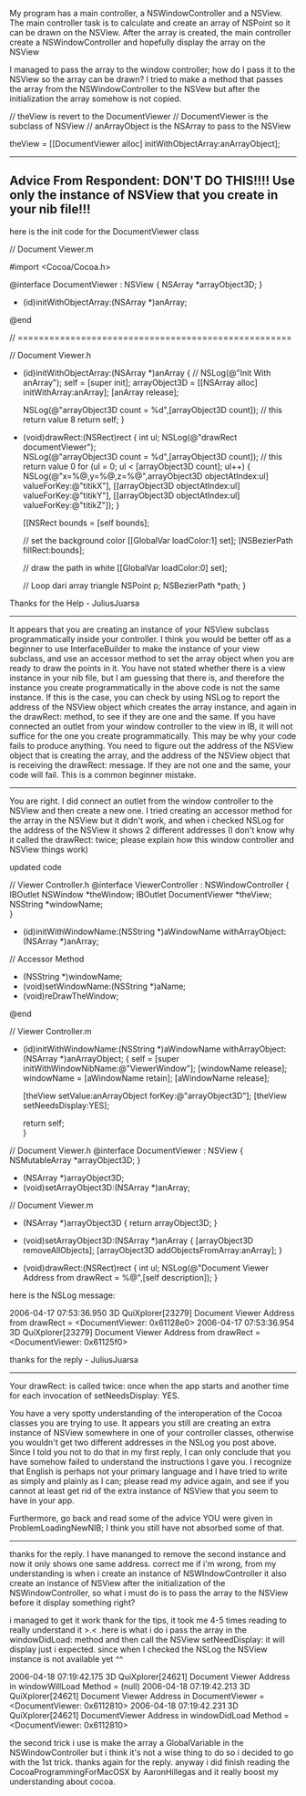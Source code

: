 My program has a main controller, a NSWindowController and a NSView.
The main controller task is to calculate and create an array of NSPoint so it can be drawn on the NSView.
After the array is created, the main controller create a NSWindowController and hopefully display the array on the NSView

I managed to pass the array to the window controller; how do I pass it to the NSView so the array can be drawn?
I tried to make a method that passes the array from the NSWindowController to the NSVew but after the initialization the array somehow is not copied.

    
// theView is revert to the DocumentViewer
// DocumentViewer is the subclass of NSView
// anArrayObject is the NSArray to pass to the NSView

theView = [[DocumentViewer alloc] initWithObjectArray:anArrayObject];


----
Advice From Respondent: **DON'T DO THIS!!!! Use only the instance of NSView that you create in your nib file!!!**
----

here is the init code for the DocumentViewer class

    

// Document Viewer.m

#import <Cocoa/Cocoa.h>

@interface DocumentViewer : NSView
{
	NSArray *arrayObject3D;
}

- (id)initWithObjectArray:(NSArray *)anArray;

@end

// ====================================================

// Document Viewer.h

- (id)initWithObjectArray:(NSArray *)anArray
{
//	NSLog(@"Init With anArray");
	self = [super init];
	arrayObject3D = [[NSArray alloc] initWithArray:anArray];
	[anArray release];	
	
	NSLog(@"arrayObject3D count = %d",[arrayObject3D count]); // this return value 8
	return self;
}

- (void)drawRect:(NSRect)rect
{
	int ul;
	NSLog(@"drawRect documentViewer");	
	NSLog(@"arrayObject3D count = %d",[arrayObject3D count]); // this return value 0
	for (ul = 0; ul < [arrayObject3D count]; ul++)
	{
		NSLog(@"x=%@,y=%@,z=%@",arrayObject3D objectAtIndex:ul] valueForKey:@"titikX"],
			  [[arrayObject3D objectAtIndex:ul] valueForKey:@"titikY"],
			  [[arrayObject3D objectAtIndex:ul] valueForKey:@"titikZ"]);
	}


	[[NSRect bounds = [self bounds];
	
	// set the background color
	[[GlobalVar loadColor:1] set];
	[NSBezierPath fillRect:bounds];
	
	// draw the path in white
	[[GlobalVar loadColor:0] set];
	
	// Loop dari array triangle
	NSPoint p;
	NSBezierPath *path;
}


Thanks for the Help - JuliusJuarsa

----

It appears that you are creating an instance of your NSView subclass programmatically inside your controller. I think you would be better off as a beginner to use InterfaceBuilder to make the instance of your view subclass, and use an accessor method to set the array object when you are ready to draw the points in it. You have not stated whether there is a view instance in your nib file, but I am guessing that there is, and therefore the instance you create programmatically in the above code is not the same instance. If this is the case, you can check by using NSLog to report the address of the NSView object which creates the array instance, and again in the drawRect: method, to see if they are one and the same. If you have connected an outlet from your window controller to the view in IB, it will not suffice for the one you create programmatically. This may be why your code fails to produce anything. You need to figure out the address of the NSView object that is creating the array, and the address of the NSView object that is receiving the drawRect: message. If they are not one and the same, your code will fail. This is a common beginner mistake.

----
You are right. I did connect an outlet from the window controller to the NSView and then create a new one. I tried creating an accessor method for the array in the NSView but it didn't work, and when i checked NSLog for the address of the NSView it shows 2 different addresses (I don't know why it called the drawRect: twice; please explain how this window controller and NSView things work)

updated code

    
// Viewer Controller.h
@interface ViewerController : NSWindowController
{
	IBOutlet NSWindow *theWindow;
	IBOutlet DocumentViewer *theView;
	NSString *windowName;	
}

- (id)initWithWindowName:(NSString *)aWindowName withArrayObject:(NSArray *)anArray;

// Accessor Method
- (NSString *)windowName;
- (void)setWindowName:(NSString *)aName;
- (void)reDrawTheWindow;

@end


// Viewer Controller.m
- (id)initWithWindowName:(NSString *)aWindowName withArrayObject:(NSArray *)anArrayObject;
{
	self = [super initWithWindowNibName:@"ViewerWindow"];
	[windowName release];
	windowName = [aWindowName retain];
	[aWindowName release];
	
	[theView setValue:anArrayObject forKey:@"arrayObject3D"];
	[theView setNeedsDisplay:YES];

	return self;	
}


// Document Viewer.h
@interface DocumentViewer : NSView
{
	NSMutableArray *arrayObject3D;
}

- (NSArray *)arrayObject3D;
- (void)setArrayObject3D:(NSArray *)anArray;

// Document Viewer.m
- (NSArray *)arrayObject3D
{
	return arrayObject3D;
}

- (void)setArrayObject3D:(NSArray *)anArray
{
	[arrayObject3D removeAllObjects];
	[arrayObject3D addObjectsFromArray:anArray];
}

- (void)drawRect:(NSRect)rect
{
	int ul;
	NSLog(@"Document Viewer Address from drawRect = %@",[self description]);
}



here is the NSLog message:
    
2006-04-17 07:53:36.950 3D QuiXplorer[23279] Document Viewer Address from drawRect = <DocumentViewer: 0x61128e0>
2006-04-17 07:53:36.954 3D QuiXplorer[23279] Document Viewer Address from drawRect = <DocumentViewer: 0x61125f0>


thanks for the reply - JuliusJuarsa

----

Your drawRect: is called twice: once when the app starts and another time for each invocation of setNeedsDisplay: YES.

You have a very spotty understanding of the interoperation of the Cocoa classes you are trying to use. It appears you still are creating an extra instance of NSView somewhere in one of your controller classes, otherwise you wouldn't get two different addresses in the NSLog you post above. Since I told you not to do that in my first reply, I can only conclude that you have somehow failed to understand the instructions I gave you. I recognize that English is perhaps not your primary language and I have tried to write as simply and plainly as I can; please read my advice again, and see if you cannot at least get rid of the extra instance of NSView that you seem to have in your app.

Furthermore, go back and read some of the advice YOU were given in ProblemLoadingNewNIB; I think you still have not absorbed some of that.

----
thanks for the reply. I have mananged to remove the second instance and now it only shows one same address. correct me if i'm wrong, from my understanding is when i create an instance of NSWIndowController it also create an instance of NSView after the initialization of the NSWindowController, so what i must do is to pass the array to the NSView before it display something right?

i managed to get it work thank for the tips, it took me 4-5 times reading to really understand it >.< .here is what i do i pass the array in the windowDidLoad: method and then call the NSView setNeedDisplay: it will display just i expected. since when I checked the NSLog the NSView instance is not available yet ^^

    
2006-04-18 07:19:42.175 3D QuiXplorer[24621] Document Viewer Address in windowWillLoad Method = (null)
2006-04-18 07:19:42.213 3D QuiXplorer[24621] Document Viewer Address in DocumentViewer = <DocumentViewer: 0x6112810>
2006-04-18 07:19:42.231 3D QuiXplorer[24621] DocumentViewer Address in windowDidLoad Method = <DocumentViewer: 0x6112810>


the second trick i use is make the array a GlobalVariable in the NSWindowController but i think it's not a wise thing to do so i decided to go with the 1st trick. thanks again for the reply. anyway i did finish reading the CocoaProgrammingForMacOSX by AaronHillegas and it really boost my understanding about cocoa.

